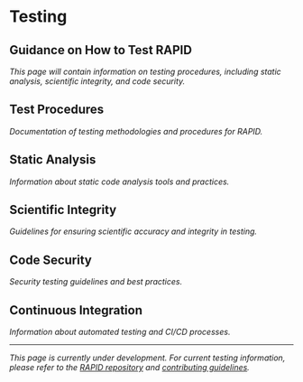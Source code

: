 # Testing

## Guidance on How to Test RAPID

*This page will contain information on testing procedures, including static analysis, scientific integrity, and code security.*

## Test Procedures

*Documentation of testing methodologies and procedures for RAPID.*

## Static Analysis

*Information about static code analysis tools and practices.*

## Scientific Integrity

*Guidelines for ensuring scientific accuracy and integrity in testing.*

## Code Security

*Security testing guidelines and best practices.*

## Continuous Integration

*Information about automated testing and CI/CD processes.*

---

*This page is currently under development. For current testing information, please refer to the [RAPID repository](https://github.com/c-h-david/rapid2) and [contributing guidelines](contributing.md).*
